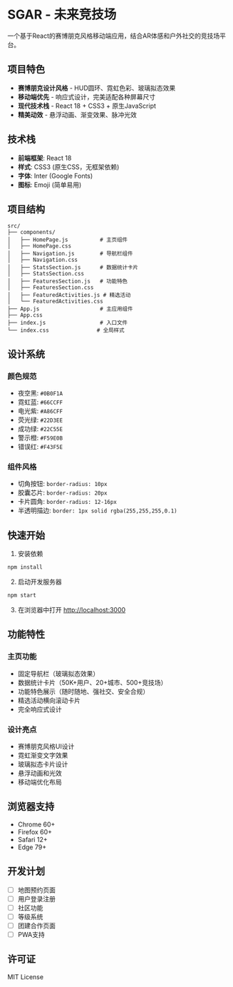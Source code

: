 # SGAR - 未来竞技场

一个基于React的赛博朋克风格移动端应用，结合AR体感和户外社交的竞技场平台。

## 项目特色

- **赛博朋克设计风格** - HUD圆环、霓虹色彩、玻璃拟态效果
- **移动端优先** - 响应式设计，完美适配各种屏幕尺寸
- **现代技术栈** - React 18 + CSS3 + 原生JavaScript
- **精美动效** - 悬浮动画、渐变效果、脉冲光效

## 技术栈

- **前端框架**: React 18
- **样式**: CSS3 (原生CSS，无框架依赖)
- **字体**: Inter (Google Fonts)
- **图标**: Emoji (简单易用)

## 项目结构

```
src/
├── components/
│   ├── HomePage.js          # 主页组件
│   ├── HomePage.css
│   ├── Navigation.js        # 导航栏组件
│   ├── Navigation.css
│   ├── StatsSection.js      # 数据统计卡片
│   ├── StatsSection.css
│   ├── FeaturesSection.js   # 功能特色
│   ├── FeaturesSection.css
│   ├── FeaturedActivities.js # 精选活动
│   └── FeaturedActivities.css
├── App.js                   # 主应用组件
├── App.css
├── index.js                 # 入口文件
└── index.css               # 全局样式
```

## 设计系统

### 颜色规范
- 夜空黑: `#0B0F1A`
- 霓虹蓝: `#66CCFF`
- 电光紫: `#A86CFF`
- 荧光绿: `#22D3EE`
- 成功绿: `#22C55E`
- 警示橙: `#F59E0B`
- 错误红: `#F43F5E`

### 组件风格
- 切角按钮: `border-radius: 10px`
- 胶囊芯片: `border-radius: 20px`
- 卡片圆角: `border-radius: 12-16px`
- 半透明描边: `border: 1px solid rgba(255,255,255,0.1)`

## 快速开始

1. 安装依赖
```bash
npm install
```

2. 启动开发服务器
```bash
npm start
```

3. 在浏览器中打开 [http://localhost:3000](http://localhost:3000)

## 功能特性

### 主页功能
- 固定导航栏（玻璃拟态效果）
- 数据统计卡片（50K+用户、20+城市、500+竞技场）
- 功能特色展示（随时随地、强社交、安全合规）
- 精选活动横向滚动卡片
- 完全响应式设计

### 设计亮点
- 赛博朋克风格UI设计
- 霓虹渐变文字效果
- 玻璃拟态卡片设计
- 悬浮动画和光效
- 移动端优化布局

## 浏览器支持

- Chrome 60+
- Firefox 60+
- Safari 12+
- Edge 79+

## 开发计划

- [ ] 地图预约页面
- [ ] 用户登录注册
- [ ] 社区功能
- [ ] 等级系统
- [ ] 团建合作页面
- [ ] PWA支持

## 许可证

MIT License
